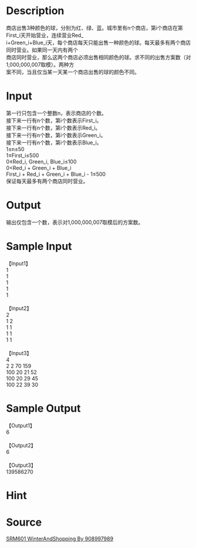 
# Description

<div class="content"><div>商店出售3种颜色的球，分别为红、绿、蓝。城市里有n个商店，第i个商店在第First_i天开始营业，连续营业Red_</div>
<div>i+Green_i+Blue_i天，每个商店每天只能出售一种颜色的球。每天最多有两个商店同时营业。如果同一天内有两个</div>
<div>商店同时营业，那么这两个商店必须出售相同颜色的球。求不同的出售方案数（对1,000,000,007取模）。两种方</div>
<div>案不同，当且仅当某一天某一个商店出售的球的颜色不同。</div>
<div></div>
<p></p></div>

# Input

<div class="content"><div>第一行只包含一个整数n，表示商店的个数。</div>
<div>接下来一行有n个数，第i个数表示First_i。</div>
<div>接下来一行有n个数，第i个数表示Red_i。</div>
<div>接下来一行有n个数，第i个数表示Green_i。</div>
<div>接下来一行有n个数，第i个数表示Blue_i。</div>
<div>
<div>1≤n≤50</div>
<div>1≤First_i≤500</div>
<div>0≤Red_i, Green_i, Blue_i≤100</div>
<div>0&lt;Red_i + Green_i + Blue_i</div>
<div>First_i + Red_i + Green_i + Blue_i - 1≤500</div>
<div>保证每天最多有两个商店同时营业。</div>
</div>
<div></div>
<p></p></div>

# Output

<div class="content"><div>输出仅包含一个数，表示对1,000,000,007取模后的方案数。</div>
<div></div>
<p></p></div>

# Sample Input

<div class="content"><span class="sampledata">【Input1】<br/>
1<br/>
1<br/>
1<br/>
1<br/>
1<br/>
<br/>
【Input2】<br/>
2<br/>
1 2<br/>
1 1<br/>
1 1<br/>
1 1<br/>
<br/>
【Input3】<br/>
4<br/>
2 2 70 159<br/>
100 20 21 52<br/>
100 20 29 45<br/>
100 22 39 30</span></div>

# Sample Output

<div class="content"><span class="sampledata">【Output1】<br/>
6<br/>
<br/>
【Output2】<br/>
6<br/>
<br/>
【Output3】<br/>
139586270</span></div>

# Hint

<div class="content"><p></p></div>

# Source

<div class="content"><p><a href="problemset.php?search=SRM601 WinterAndShopping By 908997989">SRM601 WinterAndShopping By 908997989</a></p></div>

